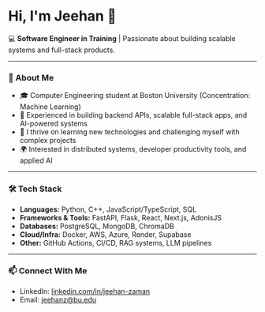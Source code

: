 # Hi, I'm Jeehan 👋

💻 **Software Engineer in Training** | Passionate about building scalable systems and full-stack products.

---

### 🚀 About Me
- 🎓 Computer Engineering student at Boston University (Concentration: Machine Learning)  
- 🔧 Experienced in building backend APIs, scalable full-stack apps, and AI-powered systems  
- 🌱 I thrive on learning new technologies and challenging myself with complex projects   
- 🌍 Interested in distributed systems, developer productivity tools, and applied AI  

---

### 🛠️ Tech Stack
- **Languages:** Python, C++, JavaScript/TypeScript, SQL  
- **Frameworks & Tools:** FastAPI, Flask, React, Next.js, AdonisJS  
- **Databases:** PostgreSQL, MongoDB, ChromaDB  
- **Cloud/Infra:** Docker, AWS, Azure, Render, Supabase  
- **Other:** GitHub Actions, CI/CD, RAG systems, LLM pipelines  

---

### 📫 Connect With Me
- LinkedIn: [linkedin.com/in/jeehan-zaman](#)  
- Email: jeehanz@bu.edu  


